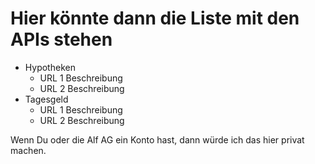 # Hier könnte dann die Liste mit den APIs stehen

* Hypotheken
  * URL 1
    Beschreibung
  * URL 2 
    Beschreibung
* Tagesgeld 
  * URL 1
    Beschreibung
  * URL 2 
    Beschreibung

Wenn Du oder die Alf AG  ein Konto hast, dann würde ich das hier privat machen.
